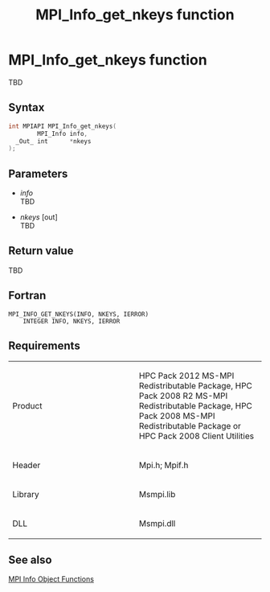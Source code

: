 ﻿---
title: MPI_Info_get_nkeys function
TOCTitle: MPI_Info_get_nkeys function
ms:assetid: a4b7e3c3-24be-494b-987f-970b332b8f94
ms:mtpsurl: https://msdn.microsoft.com/en-us/library/Dn473414(v=VS.85)
ms:contentKeyID: 59360950
ms.date: 03/28/2018
mtps_version: v=VS.85
f1_keywords:
- MPI_INFO_GET_NKEYS
- mpif/MPI_Info_get_nkeys
- mpi/MPI_INFO_GET_NKEYS
dev_langs:
- C++
- C
---

# MPI\_Info\_get\_nkeys function

TBD

## Syntax

``` c++
int MPIAPI MPI_Info_get_nkeys(
        MPI_Info info,
  _Out_ int      *nkeys
);
```

## Parameters

  - *info*  
    TBD

  - *nkeys* \[out\]  
    TBD

## Return value

TBD

## Fortran

    MPI_INFO_GET_NKEYS(INFO, NKEYS, IERROR)
        INTEGER INFO, NKEYS, IERROR

## Requirements

<table>
<colgroup>
<col style="width: 50%" />
<col style="width: 50%" />
</colgroup>
<tbody>
<tr class="odd">
<td><p>Product</p></td>
<td><p>HPC Pack 2012 MS-MPI Redistributable Package, HPC Pack 2008 R2 MS-MPI Redistributable Package, HPC Pack 2008 MS-MPI Redistributable Package or HPC Pack 2008 Client Utilities</p></td>
</tr>
<tr class="even">
<td><p>Header</p></td>
<td>Mpi.h;
Mpif.h</td>
</tr>
<tr class="odd">
<td><p>Library</p></td>
<td>Msmpi.lib</td>
</tr>
<tr class="even">
<td><p>DLL</p></td>
<td>Msmpi.dll</td>
</tr>
</tbody>
</table>


## See also

[MPI Info Object Functions](mpi-info-object-functions.md)

